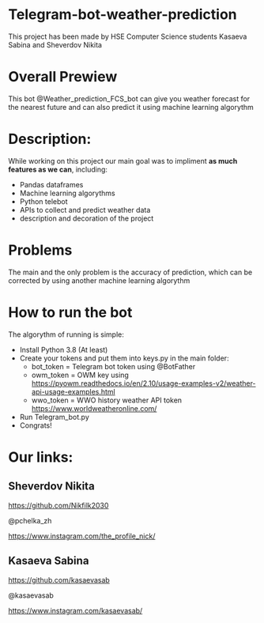 # Telegram-bot-weather-prediction
This project has been made by HSE Computer Science students Kasaeva Sabina and Sheverdov Nikita

# Overall Prewiew

This bot @Weather_prediction_FCS_bot can give you weather forecast for the nearest future and can also predict it using machine learning algorythm

# Description:

While working on this project our main goal was to impliment **as much features as we can**, including:

* Pandas dataframes
* Machine learning algorythms
* Python telebot
* APIs to collect and predict weather data
* description and decoration of the project

# Problems

The main and the only problem is the accuracy of prediction, which can be corrected by using another machine learning algorythm

# How to run the bot

The algorythm of running is simple:

* Install Python 3.8 (At least)
* Create your tokens and put them into keys.py in the main folder:
  * bot_token = Telegram bot token using @BotFather
  * owm_token = OWM key using https://pyowm.readthedocs.io/en/2.10/usage-examples-v2/weather-api-usage-examples.html
  * wwo_token = WWO history weather API token https://www.worldweatheronline.com/
* Run Telegram_bot.py
* Congrats!

# Our links:

## Sheverdov Nikita

https://github.com/Nikfilk2030

@pchelka_zh

https://www.instagram.com/the_profile_nick/

## Kasaeva Sabina

https://github.com/kasaevasab

@kasaevasab

https://www.instagram.com/kasaevasab/
